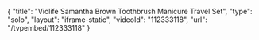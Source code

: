 {
    "title": "Violife Samantha Brown Toothbrush   Manicure Travel Set",
    "type": "solo",
    "layout": "iframe-static",
    "videoId": "112333118",
    "url": "\/tvpembed\/112333118"
}